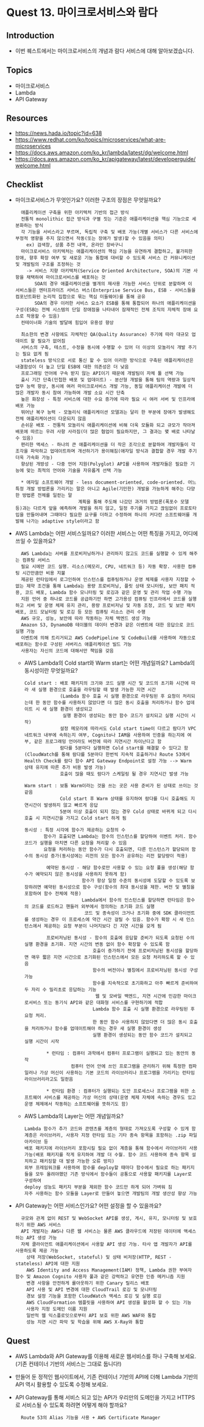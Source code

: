 # Quest 13. 마이크로서비스와 람다

## Introduction
* 이번 퀘스트에서는 마이크로서비스의 개념과 람다 서비스에 대해 알아보겠습니다.

## Topics
* 마이크로서비스
* Lambda
* API Gateway

## Resources
* https://news.hada.io/topic?id=638
* https://www.redhat.com/ko/topics/microservices/what-are-microservices
* https://docs.aws.amazon.com/ko_kr/lambda/latest/dg/welcome.html
* https://docs.aws.amazon.com/ko_kr/apigateway/latest/developerguide/welcome.html

## Checklist
* 마이크로서비스가 무엇인가요? 이러한 구조의 장점은 무엇일까요?

        애플리케이션 구축을 위한 아키텍처 기반의 접근 방식
        전통적 monolithic 접근 방식과 구별 짓는 기준은 애플리케이션을 핵심 기능으로 세분화하는 방식
        각 기능을 서비스라고 부르며, 독립적 구축 및 배포 가능(개별 서비스가 다른 서비스에 부정적 영향을 주지 않으면서 작동(또는 장애가 발생)할 수 있음을 의미)
          ex) 검색창, 상품 추천 내역, 온라인 장바구니
        마이크로서비스 아키텍처는 애플리케이션의 핵심 기능을 유연하게 결합하고, 불가피한 장애, 향후 확장 여부 및 새로운 기능 통합에 대비할 수 있도록 서비스 간 커뮤니케이션 및 개발팀의 구조를 조정하는 것
          -> 서비스 지향 아키텍처(Service Oriented Architecture, SOA)의 기본 사항을 채택하여 마이크로서비스를 배포하는 것
             SOA의 경우 애플리케이션을 별개의 재사용 가능한 서비스 단위로 분할하며 이 서비스들은 엔터프라이즈 서비스 버스(Enterprise Service Bus, ESB - 서비스들을 컴포넌트화된 논리적 집합으로 묶는 핵심 미들웨어)를 통해 공유
             SOA의 경우 이러한 서비스 요소가 ESB를 통해 통합되어 하나의 애플리케이션을 구성(ESB는 전체 시스템의 단일 장애점을 나타내어 잠재적인 전체 조직의 자체적 장애 요소로 작용할 수 있음)
        컨테이너화 기술의 발달에 힘입어 유용성 향상

        최소한의 변경 사항에도 자체적인 QA(Quality Assurance) 주기에 따라 대규모 업데이트 할 필요가 없어짐
        서비스의 구축, 테스트, 수정을 동시에 수행할 수 있어 더 이상의 모놀리식 개발 주기는 필요 없게 됨
        stateless 방식으로 서로 통신 할 수 있어 이러한 방식으로 구축된 애플리케이션은 내결함성이 더 높고 단일 ESB에 대한 의존성은 더 낮음
        프로그래밍 언어에 구속 받지 않는 API이기 때문에 개발팀이 자체 툴 선택 가능
        출시 기간 단축(민첩한 배포 및 업데이트) - 분산형 개발을 통해 팀의 역량과 일상적 업무 능력 향상, 동시에 여러 마이크로서비스 개발 가능, 동일 애플리케이션 개발에 더 많은 개발자 동시 참여 가능하여 개발 소요 시간 단축
        높은 화장성 - 특정 서비스에 대한 수요 증가에 따라 필요 시 여러 서버 및 인프라에 배포 가능
        뛰어난 복구 능력 - 모놀리식 애플리케이션 모델과는 달리 한 부분에 장애가 발생해도 전체 애플리케이션이 다운되지 않음
        손쉬운 배포 - 전통적 모놀리식 애플리케이션에 비해 더욱 모듈화 되고 규모가 작아져 배포에 따르는 우려 사항 사라짐(더 많은 협업이 필요하지만, 그 결과는 몇 배로 나타날 수 있음)
        편리한 액세스 - 하나의 큰 애플리케이션을 더 작은 조각으로 분할하여 개발자들이 각 조각을 파악하고 업데이트하며 개선하기가 용이해짐(애자일 방식과 결합할 경우 개발 주기 더욱 가속화 가능)
        향상된 개방성 - 다중 언어 지원(Polyglot) API를 사용하여 개발자들은 필요한 기능에 맞는 최적의 언어와 기술을 자유롭게 선택 가능

        * 애자일 소프트웨어 개발 - less document-oriented, code-oriented. 어느 특정 개발 방법론을 가리키는 말은 아니고 Agile(기민한) 개발을 가능하게 해주는 다양한 방법론 전체를 일컫는 말
                             계획을 통해 주도해 나갔던 과거의 방법론(폭포수 모델 등)과는 다르게 앞을 예측하며 개발을 하지 않고, 일정 주기를 가지고 끊임없이 프로토타입을 만들어내며 그때마다 필요한 요구를 더하고 수정하여 하나의 커다란 소프트웨어를 개발해 나가는 adaptive style이라고 함


* AWS Lambda는 어떤 서비스일까요? 이러한 서비스는 어떤 특징을 가지고, 어디에 쓰일 수 있을까요?

        AWS Lambda는 서버를 프로비저닝하거나 관리하지 않고도 코드를 실행할 수 있게 해주는 컴퓨팅 서비스
        필요 시에만 코드 실행. 리소스(메모리, CPU, 네트워크 등) 자동 확장. 사용한 컴퓨팅 시간만큼만 비용 지불
        제공된 런타임에서 로그인하여 인스턴스를 컴퓨팅하거나 운영 체제를 사용자 지정할 수 없는 제약 조건을 통해 Lambda는 용량 프로비저닝, 플릿 상태 모니터링, 보안 패치 적용, 코드 배포, Lambda 함수 모니터링 및 로깅과 같은 운영 및 관리 작업 수행 가능
        지원 언어 중 하나로 코드를 공급하기만 하면 고가용성 컴퓨팅 인프라에서 코드를 실행하고 서버 및 운영 체제 유지 관리, 용량 프로비저닝 및 자동 조정, 코드 및 보안 패치 배포, 코드 모닡터링 및 로깅 등 모든 컴퓨팅 리소스 관리 수행
        AWS 규모, 성능, 보안에 따라 작동하는 자체 백엔드 생성 가능
        Amazon S3, DynamoDB 테이블의 데이터 변경과 같은 이벤트에 대한 응답으로 코드 실행 가능
        이벤트에 의해 트리거되고 AWS CodePipeline 및 CodeBuild를 사용하여 자동으로 배포하는 함수로 구성된 서버리스 애플리케이션 빌드 가능
        사용자는 자신의 코드에 대해서만 책임을 갖음
        
  * AWS Lambda의 Cold start와 Warm start는 어떤 개념일까요? Lambda의 동시성이란 무엇일까요?

        Cold start : 배포 패키지의 크기와 코드 실행 시간 및 코드의 초기화 시간에 따라 새 실행 환경으로 호출을 라우팅할 때 발생 가능한 지연 시간
                     (Lambda 함수 호출 시 실행 환경으로 라우팅된 후 요청이 처리되는데 한 동안 함수를 사용하지 않았다면 더 많은 동시 호출을 처리하거나 함수 업데이트 시 새 실행 환경이 생성되고
                      실행 환경이 생성되는 동안 함수 코드가 설치되고 실행 시간이 시작)
                     설정 메모리에 따라서도 Cold start time이 다르고 람다가 VPC 네트워크 내부에 속하는지 여부, Cognito나 IAM을 사용하여 인증을 하는지에 여부, 같은 프로그래밍 언어라도 버전에 따라 지연시간 차이난다고 함
                     람다를 5분마다 실행하면 Cold start를 해결할 수 있다고 함(CloudWatch를 통해 람다를 5분마다 한번씩 지속적 호출하거나 Route 53에서 Health Check를 람다 함수 API Gateway Endpoint로 설정 가능 --> Warm 상태 유지에 따른 추가 비용 발생 가능)
                     호출이 많을 때도 람다가 스케일링 될 경우 지연시간 발생 가능

        Warm start : 보통 Warm이라는 것을 쓰는 곳은 사용 준비가 된 상태로 쓰이는 것 같음
                     Cold start 후 Warm 상태를 유지하여 람다를 다시 호출해도 지연시간이 발생하지 않고 빠르게 응답
                     5분여 이상 호출이 되지 않는 경우 Cold 상태로 바뀌게 되고 다시 호출 시 지연시간을 가지고 Cold start 하게 됨

        동시성 : 특정 시각에 함수가 제공하는 요청의 수
               함수가 호출되면 Lambda는 함수의 인스턴스를 할당하여 이벤트 처리. 함수 코드가 실행을 마치면 다른 요청을 처리할 수 있음
               요청을 처리하는 동안 함수가 다시 호출되면, 다른 인스턴스가 할당되어 함수의 동시성 증가(동시성에는 리전의 모든 함수가 공유하는 리전 할당량이 적용)

                예약된 동시성 - 해당 함수로만 사용할 수 있는 요청 풀을 생성(해당 함수가 예약되지 않은 동시성을 사용하지 못하게 함)
                             함수가 항상 일정 수준의 동시성에 도달할 수 있도록 보장하려면 예약된 동시성으로 함수 구성(함수의 최대 동시성을 제한. 버전 및 별칭을 포함하여 함수 전체에 적용)
                             Lambda에서 함수의 인스턴스를 할당하면 런타임은 함수의 코드를 로드하고 핸들러 외부에서 정의하는 초기화 코드 실행
                              코드 및 종속성이 크거나 초기화 중에 SDK 클라이언트를 생성하는 경우 이 프로세스에 약간 시간 걸릴 수 있음. 함수가 확장 시 새 인스턴스에서 제공하는 요청 부분이 나머지보다 긴 지연 시간을 갖게 됨

                프로비저닝된 동시성 - 함수의 호출에 응답할 준비가 되도록 요청된 수의 실행 환경을 초기화. 지연 시간의 변동 없이 함수 확장할 수 있도록 함
                                 호출이 증가하기 전에 프로비저닝된 동시성을 할당하면 매우 짧은 지연 시간으로 초기화된 인스턴스에서 모든 요청 처리하도록 할 수 있음
                                 함수의 버전이나 별칭에서 프로비저닝된 동시성 구성 가능
                                 함수를 지속적으로 초기화하고 아주 빠르게 준비하여 두 자리 수 밀리초로 응답하는 기능 
                                  웹 및 모바일 백엔드, 지연 시간에 민감한 마이크로서비스 또는 동기식 API와 같은 대화형 서비스를 구현하기에 적합
                                 Lambda 함수 호출 시 실행 환경으로 라우팅된 후 요청 처리.
                                 한 동안 함수 사용하지 않았다면 더 많은 동시 호출을 처리하거나 함수를 업데이트해야 하는 경우 새 실행 환경이 생성
                                 실행 환경이 생성되는 동안 함수 코드가 설치되고 실행 시간이 시작
                
                * 런타임 : 컴퓨터 과학에서 컴퓨터 프로그램이 실행되고 있는 동안의 동작
                         컴퓨터 언어 안에 쓰인 프로그램을 관리하기 위해 특정한 컴파일러나 가상 머신이 사용하는 기본 코드의 라이브러리나 프로그램을 가리키는 런타임 라이브러리라고도 일컫음

                * 런타임 환경 : 컴퓨터가 실행되는 도안 프로세스나 프로그램을 위한 소프트웨어 서비스를 제공하는 가상 머신의 상태(운영 체제 자체에 속하는 경우도 있고 운영 체제에서 작동하는 소프트웨어를 뜻하기도 함)

  * AWS Lambda의 Layer는 어떤 개념일까요?

        Lambda 함수가 추가 코드와 콘텐츠를 계층의 형태로 가져오도록 구성할 수 있게 함
        계층은 라이브러리, 사용자 지정 런타임 또는 기타 종속 항목을 포함하는 .zip 파일 아카이브 등
        배포 패키지에 라이브러리 포함시킬 필요 없이 계층을 통해 함수에서 라이브러리 사용 가능(배포 패키지를 작게 유지하여 개발 더 수월. 함수 코드 사용하여 종속 항목 설치하고 패키징할 대 발생 가능한 오류 방지)
        외부 프레임워크를 사용하여 함수를 deploy할 때마다 함수에서 필요로 하는 패키지들을 모두 올려야했던 기존 방식에서 함수들이 공통으로 사용할 패키지를 Layer로 구성하여
        deploy 성능도 패키지 부분을 제외한 함수 코드만 하게 되어 가벼워 짐
        자주 사용하는 함수 모듈을 Layer로 만들어 놓으면 개발팀의 개발 생산성 향상 가능

* API Gateway는 어떤 서비스인가요? 어떤 설정을 할 수 있을까요?

        규모와 관계 없이 REST 및 WebSocket API를 생성, 게시, 유지, 모니터링 및 보호하기 위한 AWS 서비스
        API 개발자는 AWS나 다른 웹 서비스는 물론 AWS 클라우드에 저장된 데이터에 액세스하는 API 생성 가능
        자체 클라이언트 애플리케이션에서 사용할 API 생성 가능. 타사 앱 개발자가 API를 사용하도록 제공 가능
          상태 저장(WebSocket, stateful) 및 상태 비저장(HTTP, REST - stateless) API에 대한 지원
          AWS Identity and Access Management(IAM) 정책, Lambda 권한 부여자 함수 및 Amazon Cognito 사용자 풀과 같은 강력하고 유연한 인증 메커니즘 지원
          변경 사항을 안전하게 롤아웃하기 위한 Canary 릴리스 배포
          API 사용 및 API 변경에 대한 CloudTrail 로깅 및 모니터링
          경보 설정 기능을 포함한 CloudWatch 액세스 로깅 및 실행 로깅
          AWS CloudFormation 템플릿을 사용하여 API 생성을 활성화 할 수 있는 기능
          사용자 지정 도메인 이름 지원
          일반적 웹 익스플로잇으로부터 API 보호 위한 AWS WAF와 통합
          성능 지연 시간 파악 및 학습을 위해 AWS X-Ray와 통합

## Quest
* AWS Lambda와 API Gateway를 이용해 새로운 웹서비스를 하나 구축해 보세요. (기존 컨테이너 기반의 서비스는 그대로 둡니다!)

* 만들어 둔 정적인 웹사이트에서, 기존 컨테이너 기반의 API에 더해 Lambda 기반의 API 역시 활용할 수 있도록 수정해 보세요.

* API Gateway를 통해 서비스 되고 있는 API가 우리만의 도메인을 가지고 HTTPS로 서비스될 수 있도록 하려면 어떻게 해야 할까요?

        Route 53의 Alias 기능을 사용 + AWS Certificate Manager